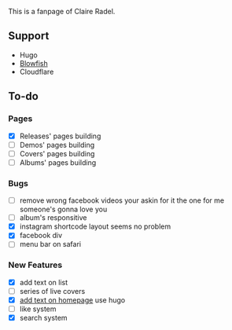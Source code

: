 This is a fanpage of Claire Radel. 

## Support

- Hugo
- [Blowfish](https://blowfish.page/)
- Cloudflare

## To-do

### Pages

- [x] Releases' pages building
- [ ] Demos' pages building
- [ ] Covers' pages building
- [ ] Albums' pages building

### Bugs

- [ ] remove wrong facebook videos
  your askin for it
  the one for me
  someone's gonna love you
- [ ] album's responsitive
- [x] instagram shortcode layout
  seems no problem
- [x] facebook div
- [ ] menu bar on safari

### New Features

- [x] add text on list
- [ ] series of live covers
- [x] [add text on homepage](https://blowfish.page/docs/content-examples/)
  use hugo
- [ ] like system
- [x] search system
